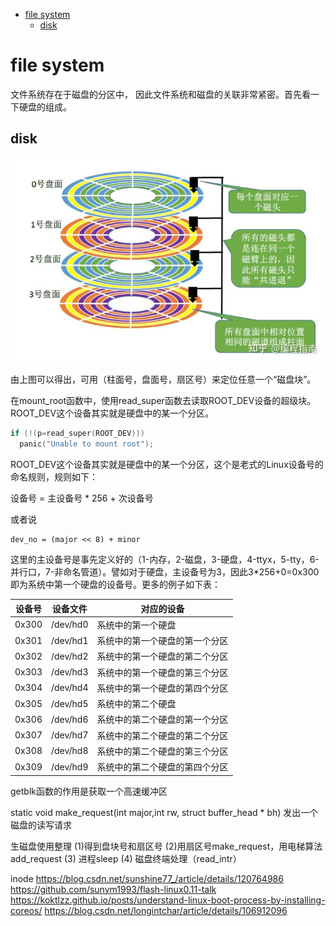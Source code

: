 

- [file system](#file-system)
  - [disk](#disk)

# file system
文件系统存在于磁盘的分区中， 因此文件系统和磁盘的关联非常紧密。首先看一下硬盘的组成。
## disk
![img](../introduction/filesystem/img/disk.jpg)

由上图可以得出，可用（柱面号，盘面号，扇区号）来定位任意一个“磁盘块”。

在mount_root函数中，使用read_super函数去读取ROOT_DEV设备的超级块。ROOT_DEV这个设备其实就是硬盘中的某一个分区。
```cpp
if (!(p=read_super(ROOT_DEV)))
  panic("Unable to mount root");
```
ROOT_DEV这个设备其实就是硬盘中的某一个分区，这个是老式的Linux设备号的命名规则，规则如下：

设备号 = 主设备号 * 256 + 次设备号

或者说
```
dev_no = (major << 8) + minor
```
这里的主设备号是事先定义好的（1-内存，2-磁盘，3-硬盘，4-ttyx，5-tty，6-并行口，7-非命名管道）。譬如对于硬盘，主设备号为3，因此3*256+0=0x300即为系统中第一个硬盘的设备号。更多的例子如下表：

|设备号|设备文件|对应的设备|
|--|--|---|
|0x300|/dev/hd0|系统中的第一个硬盘|
|0x301|/dev/hd1|系统中的第一个硬盘的第一个分区|
|0x302|/dev/hd2|系统中的第一个硬盘的第二个分区|
|0x303|/dev/hd3|系统中的第一个硬盘的第三个分区|
|0x304|/dev/hd4|系统中的第一个硬盘的第四个分区|
|0x305|/dev/hd5|系统中的第二个硬盘|
|0x306|/dev/hd6|系统中的第二个硬盘的第一个分区|
|0x307|/dev/hd7|系统中的第二个硬盘的第二个分区|
|0x308|/dev/hd8|系统中的第二个硬盘的第三个分区|
|0x309|/dev/hd9|系统中的第二个硬盘的第四个分区|




getblk函数的作用是获取一个高速缓冲区

static void make_request(int major,int rw, struct buffer_head * bh)
发出一个磁盘的读写请求

生磁盘使用整理
(1)得到盘块号和扇区号
(2)用扇区号make_request，用电梯算法add_request
(3) 进程sleep
(4) 磁盘终端处理（read_intr）

inode
https://blog.csdn.net/sunshine77_/article/details/120764986
https://github.com/sunym1993/flash-linux0.11-talk
https://koktlzz.github.io/posts/understand-linux-boot-process-by-installing-coreos/
https://blog.csdn.net/longintchar/article/details/106912096